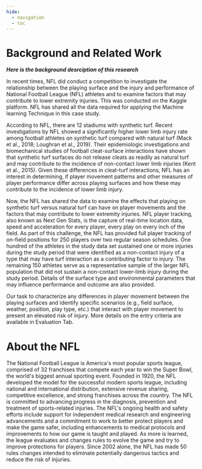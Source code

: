 ```yaml
---
hide:
  - navigation
  - toc
---
```


# Background and Related Work

__*Here is the background desrciption of this research*__

In recent times, NFL did conduct a competition to investigate the relationship between the playing surface and the injury and performance of National Football League (NFL) athletes and to examine factors that may contribute to lower extremity injuries. This was conducted on the Kaggle platform. NFL has shared all the data required for applying the Machine learning Technique in this case study. 

According to NFL, there are 12 stadiums with synthetic turf. Recent investigations by NFL showed a significantly higher lower limb injury rate among football athletes on synthetic turf compared with natural turf (Mack et al., 2018; Loughran et al., 2019). Their epidemiologic investigations and biomechanical studies of football cleat-surface interactions have shown that synthetic turf surfaces do not release cleats as readily as natural turf and may contribute to the incidence of non-contact lower limb injuries (Kent et al., 2015). Given these differences in cleat-turf interactions, NFL has an interest in determining, if player movement patterns and other measures of player performance differ across playing surfaces and how these may contribute to the incidence of lower limb injury.

Now, the NFL has shared the data to examine the effects that playing on synthetic turf versus natural turf can have on player movements and the factors that may contribute to lower extremity injuries. NFL player tracking, also known as Next Gen Stats, is the capture of real-time location data, speed and acceleration for every player, every play on every inch of the field. As part of this challenge, the NFL has provided full player tracking of on-field positions for 250 players over two regular season schedules. One hundred of the athletes in the study data set sustained one or more injuries during the study period that were identified as a non-contact injury of a type that may have turf interaction as a contributing factor to injury. The remaining 150 athletes serve as a representative sample of the larger NFL population that did not sustain a non-contact lower-limb injury during the study period. Details of the surface type and environmental parameters that may influence performance and outcome are also provided.

Our task to characterize any differences in player movement between the playing surfaces and identify specific scenarios (e.g., field surface, weather, position, play type, etc.) that interact with player movement to present an elevated risk of injury. More details on the entry criteria are available in Evaluation Tab.


# About the NFL

The National Football League is America's most popular sports league, comprised of 32 franchises that compete each year to win the Super Bowl, the world's biggest annual sporting event. Founded in 1920, the NFL developed the model for the successful modern sports league, including national and international distribution, extensive revenue sharing, competitive excellence, and strong franchises across the country.
The NFL is committed to advancing progress in the diagnosis, prevention and treatment of sports-related injuries. The NFL's ongoing health and safety efforts include support for independent medical research and engineering advancements and a commitment to work to better protect players and make the game safer, including enhancements to medical protocols and improvements to how our game is taught and played.
As more is learned, the league evaluates and changes rules to evolve the game and try to improve protections for players. Since 2002 alone, the NFL has made 50 rules changes intended to eliminate potentially dangerous tactics and reduce the risk of injuries.

